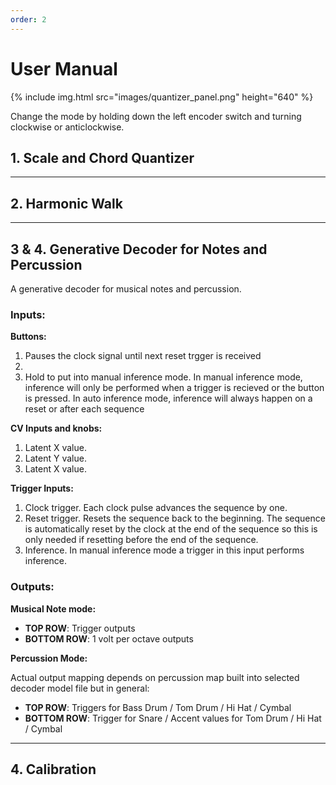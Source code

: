 ```yaml
---
order: 2
---
```

# User Manual

{% include img.html src="images/quantizer_panel.png" height="640" %}

Change the mode by holding down the left encoder switch and turning clockwise or anticlockwise.

## 1. Scale and Chord Quantizer

---

## 2. Harmonic Walk

---

## 3 & 4. Generative Decoder for Notes and Percussion

A generative decoder for musical notes and percussion.

### Inputs:

**Buttons:**
1. Pauses the clock signal until next reset trgger is received
2. 
3. Hold to put into manual inference mode. 
   In manual inference mode, inference will only be performed when a trigger is recieved or the button is pressed.
   In auto inference mode, inference will always happen on a reset or after each sequence

**CV Inputs and knobs:**
1. Latent X value.
2. Latent Y value.
3. Latent X value.

**Trigger Inputs:**
1. Clock trigger. Each clock pulse advances the sequence by one.
2. Reset trigger. Resets the sequence back to the beginning. The sequence is automatically reset by the clock at the end of the sequence so this is only needed if resetting before the end of the sequence.
3. Inference. In manual inference mode a trigger in this input performs inference.

### Outputs:

**Musical Note mode:**

* **TOP ROW**: Trigger outputs
* **BOTTOM ROW**: 1 volt per octave outputs

**Percussion Mode:**

Actual output mapping depends on percussion map built into selected decoder model file but in general:

* **TOP ROW**: Triggers for Bass Drum / Tom Drum / Hi Hat / Cymbal
* **BOTTOM ROW**: Trigger for Snare / Accent values for Tom Drum / Hi Hat / Cymbal

---

## 4. Calibration

